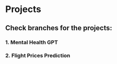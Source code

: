 # Projects
## Check branches for the projects:
### 1. Mental Health GPT
### 2. Flight Prices Prediction
